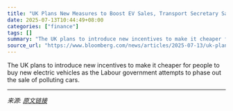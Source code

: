 ```yaml
---
title: "UK Plans New Measures to Boost EV Sales, Transport Secretary Says"
date: 2025-07-13T10:44:49+08:00
categories: ["finance"]
tags: []
summary: "The UK plans to introduce new incentives to make it cheaper for people to buy new electric vehicles as the Labour government attempts to phase out the sale of polluting cars."
source_url: "https://www.bloomberg.com/news/articles/2025-07-13/uk-plans-new-measure-to-boost-ev-sales-transport-secretary-says"
---
```


The UK plans to introduce new incentives to make it cheaper for people to buy new electric vehicles as the Labour government attempts to phase out the sale of polluting cars.

---

*来源: [原文链接](https://www.bloomberg.com/news/articles/2025-07-13/uk-plans-new-measure-to-boost-ev-sales-transport-secretary-says)*
